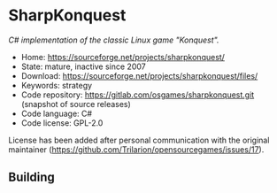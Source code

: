 # SharpKonquest

_C# implementation of the classic Linux game "Konquest"._

- Home: https://sourceforge.net/projects/sharpkonquest/
- State: mature, inactive since 2007
- Download: https://sourceforge.net/projects/sharpkonquest/files/
- Keywords: strategy
- Code repository: https://gitlab.com/osgames/sharpkonquest.git (snapshot of source releases)
- Code language: C#
- Code license: GPL-2.0

License has been added after personal communication with the original maintainer (https://github.com/Trilarion/opensourcegames/issues/17).

## Building
